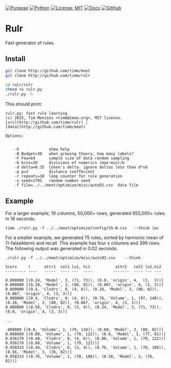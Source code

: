 [![Purpose](https://img.shields.io/badge/purpose-XAI%20%7C%20Optimization-purple?logo=target&logoColor=white)](https://github.com/timm/rulr)
[![Python](https://img.shields.io/badge/language-Python-blue?logo=python&logoColor=white)](https://www.python.org/)
[![License: MIT](https://img.shields.io/badge/license-MIT-green?logo=open-source-initiative&logoColor=white)](https://github.com/timm/rulr/blob/main/LICENSE.md)
[![Docs](https://img.shields.io/badge/docs-online-orange?logo=readthedocs&logoColor=white)](https://timm.github.io/rulr/)
[![GitHub](https://img.shields.io/badge/github-repo-black?logo=github&logoColor=white)](https://github.com/timm/rulr)


# Rulr

Fast generator of rules.

## Install

```bash
git clone http://github.com/timm/moot
git clone http://github.com/timm/rulr

cd rulr/rulr
chmod +x rulr.py
./rulr.py -h
```

This should print:

```
rulr.py: fast rule learning  
(c) 2025, Tim Menzies <timm@ieee.org>, MIT license.      
[src](http://github.com/timm/rulr) |
[data](http://github.com/timm/moot) 
    
Options:
    
    
    -h             show help   
    -B Budget=30   when growing theory, how many labels?      
    -F Few=64      sample size of data random sampling     
    -b bins=20     divisions of numerics (max-min)/b
    -d delta=0.35  Cohen's delta. ignore deltas less than d*sd
    -p p=2         distance coeffecient   
    -r repeats=10  loop counter for rule generation
    -s seed=1701   random number seed      
    -f file=../../moot/optimize/misc/auto93.csv  data file   
```

## Example

For a larger example, 19 columns, 50,000+ rows, generated 655,000+ rules. in 16 seconds.

```
time ./rulr.py -f ../../moot/optimize/config/SS-N.csv   --think |wc
```

For a smaller example,
we generated 75 rules, sorted by  harmonic mean of (1-falseAlarm) and recall.
This example has four x columns and 399 rows.
The following output was generated in 0.02 seconds.

```
./rulr.py -f ../../moot/optimize/misc/auto93.csv    --think

Score     (      attr1  col1 lo1, hi1           attr2   col2 lo2,hi2
--------- ----   -----  ---- ---  ----         -------  ---- --- ---

0.000000 [(0.24, 'Model', 3, (71, 73)), (0.0, 'origin', 4,  (3,  3))]
0.000000 [(0.28, 'Model', 3, (80, 82)), (0.067, 'origin', 4, (3, 3))]
0.000000 [(0.4, 'Clndrs', 0, (4, 6)), (0.28, 'Model', 3, (80, 82)), (0.067, 'origin', 4, (3, 3))]
0.000000 [(0.4, 'Clndrs', 0, (4, 6)), (0.76, 'Volume', 1, (97, 140)), (0.28, 'Model', 3, (80, 82)), (0.067, 'origin', 4, (3, 3))]
0.000000 [(0.56, 'Clndrs', 0, (3, 4)), (0.24, 'Model', 3, (71, 73)), (0.0, 'origin', 4, (3, 3))]

...

.888889 [(0.8, 'Volume', 1, (79, 134)), (0.68, 'Model', 3, (80, 82))]
0.888889 [(0.88, 'Volume', 1, (79, 122)), (0.6, 'Model', 3, (77, 81))]
0.936170 [(0.48, 'Clndrs', 0, (4, 6)), (0.88, 'Volume', 1, (79, 122))]
0.936170 [(0.88, 'Volume', 1, (79, 122))]
0.958333 [(0.44, 'Clndrs', 0, (3, 4)), (0.76, 'Volume', 1, (70, 108)), (0.56, 'Model', 3, (76, 82))]
0.958333 [(0.76, 'Volume', 1, (70, 108)), (0.56, 'Model', 3, (76, 82))]
```


